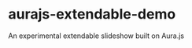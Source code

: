 aurajs-extendable-demo
======================

An experimental extendable slideshow built on Aura.js
